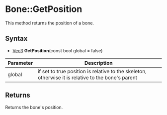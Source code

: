 # Bone::GetPosition

This method returns the position of a bone.

## Syntax

- [Vec3](Vec3.md) **GetPosition**(const bool global = false)

| Parameter | Description |
|---|---|
| global | if set to true position is relative to the skeleton, otherwise it is relative to the bone's parent |

## Returns

Returns the bone's position.
